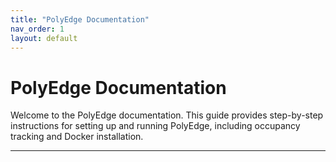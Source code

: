 ```yaml
---
title: "PolyEdge Documentation"
nav_order: 1
layout: default
---
```


# PolyEdge Documentation

<!-- ![PolyEdge Logo]({{ site.baseurl }}/assets/images/logo_black.png) -->

Welcome to the PolyEdge documentation. This guide provides step-by-step instructions for setting up and running PolyEdge, including occupancy tracking and Docker installation.

---
